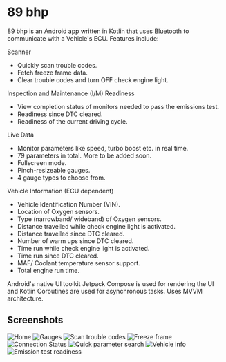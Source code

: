 # 89 bhp
89 bhp is an Android app written in Kotlin that uses Bluetooth to communicate with a Vehicle's ECU. Features include:

Scanner
- Quickly scan trouble codes.
- Fetch freeze frame data.
- Clear trouble codes and turn OFF check engine light.

Inspection and Maintenance (I/M) Readiness
- View completion status of monitors needed to pass the emissions test.
- Readiness since DTC cleared.
- Readiness of the current driving cycle.

Live Data
- Monitor parameters like speed, turbo boost etc. in real time.
- 79 parameters in total. More to be added soon.
- Fullscreen mode.
- Pinch-resizeable gauges.
- 4 gauge types to choose from.

Vehicle Information (ECU dependent)
- Vehicle Identification Number (VIN).
- Location of Oxygen sensors.
- Type (narrowband/ wideband) of Oxygen sensors.
- Distance travelled while check engine light is activated.
- Distance travelled since DTC cleared.
- Number of warm ups since DTC cleared.
- Time run while check engine light is activated.
- Time run since DTC cleared.
- MAF/ Coolant temperature sensor support.
- Total engine run time.

Android's native UI toolkit Jetpack Compose is used for rendering the UI and Kotlin Coroutines are used for asynchronous tasks. Uses MVVM architecture.

## Screenshots

![Home](screenshots/home.png)
![Gauges](screenshots/gauges.png)
![Scan trouble codes](screenshots/scan_codes.png)
![Freeze frame](screenshots/freeze_frame.png)
![Connection Status](screenshots/connection_status.png)
![Quick parameter search](screenshots/parameter_list.png)
![Vehicle info](screenshots/vehicle_info.png)
![Emission test readiness](screenshots/im_readiness.png)